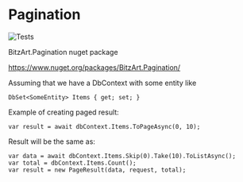 # Pagination

![Tests](https://github.com/BitzArt/Pagination/actions/workflows/Tests.yml/badge.svg)

BitzArt.Pagination nuget package

https://www.nuget.org/packages/BitzArt.Pagination/

Assuming that we have a DbContext with some entity like

    DbSet<SomeEntity> Items { get; set; }

Example of creating paged result:

    var result = await dbContext.Items.ToPageAsync(0, 10);
    
Result will be the same as:

    var data = await dbContext.Items.Skip(0).Take(10).ToListAsync();
    var total = dbContext.Items.Count();
    var result = new PageResult(data, request, total);
    
